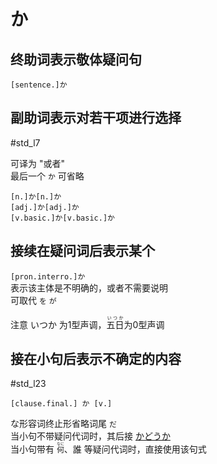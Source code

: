 # か  

## 终助词表示敬体疑问句  

```nihongo
[sentence.]か  
```

## 副助词表示对若干项进行选择  

 #std_l7  

可译为 "或者"  
最后一个 `か` 可省略  

```nihongo
[n.]か[n.]か  
[adj.]か[adj.]か  
[v.basic.]か[v.basic.]か  
```

## 接续在疑问词后表示某个  

`[pron.interro.]か`  
表示该主体是不明确的，或者不需要说明  
可取代 `を` `が`  

注意 いつか 为1型声调，<ruby>五日<rt>いつか</rt></ruby>为0型声调  

## 接在小句后表示不确定的内容  

 #std_l23  

```nihongo
[clause.final.] か [v.]  
```

な形容词终止形省略词尾 `だ`  
当小句不带疑问代词时，其后接 [かどうか](../9.sentence_pattern/かどうか.md)  
当小句带有 <code><ruby>何<rt>なに</rt></ruby></code>、誰 等疑问代词时，直接使用该句式  
